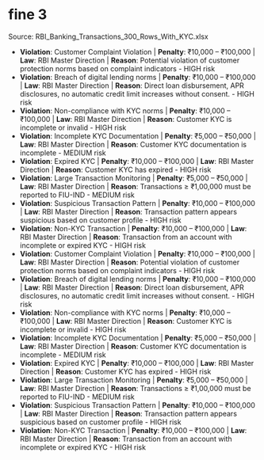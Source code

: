 # fine 3

Source: RBI_Banking_Transactions_300_Rows_With_KYC.xlsx

- **Violation**: Customer Complaint Violation | **Penalty**: ₹10,000 – ₹100,000 | **Law**: RBI Master Direction | **Reason**: Potential violation of customer protection norms based on complaint indicators - HIGH risk
- **Violation**: Breach of digital lending norms | **Penalty**: ₹10,000 – ₹100,000 | **Law**: RBI Master Direction | **Reason**: Direct loan disbursement, APR disclosures, no automatic credit limit increases without consent. - HIGH risk
- **Violation**: Non-compliance with KYC norms | **Penalty**: ₹10,000 – ₹100,000 | **Law**: RBI Master Direction | **Reason**: Customer KYC is incomplete or invalid - HIGH risk
- **Violation**: Incomplete KYC Documentation | **Penalty**: ₹5,000 – ₹50,000 | **Law**: RBI Master Direction | **Reason**: Customer KYC documentation is incomplete - MEDIUM risk
- **Violation**: Expired KYC | **Penalty**: ₹10,000 – ₹100,000 | **Law**: RBI Master Direction | **Reason**: Customer KYC has expired - HIGH risk
- **Violation**: Large Transaction Monitoring | **Penalty**: ₹5,000 – ₹50,000 | **Law**: RBI Master Direction | **Reason**: Transactions ≥ ₹1,00,000 must be reported to FIU-IND - MEDIUM risk
- **Violation**: Suspicious Transaction Pattern | **Penalty**: ₹10,000 – ₹100,000 | **Law**: RBI Master Direction | **Reason**: Transaction pattern appears suspicious based on customer profile - HIGH risk
- **Violation**: Non-KYC Transaction | **Penalty**: ₹10,000 – ₹100,000 | **Law**: RBI Master Direction | **Reason**: Transaction from an account with incomplete or expired KYC - HIGH risk
- **Violation**: Customer Complaint Violation | **Penalty**: ₹10,000 – ₹100,000 | **Law**: RBI Master Direction | **Reason**: Potential violation of customer protection norms based on complaint indicators - HIGH risk
- **Violation**: Breach of digital lending norms | **Penalty**: ₹10,000 – ₹100,000 | **Law**: RBI Master Direction | **Reason**: Direct loan disbursement, APR disclosures, no automatic credit limit increases without consent. - HIGH risk
- **Violation**: Non-compliance with KYC norms | **Penalty**: ₹10,000 – ₹100,000 | **Law**: RBI Master Direction | **Reason**: Customer KYC is incomplete or invalid - HIGH risk
- **Violation**: Incomplete KYC Documentation | **Penalty**: ₹5,000 – ₹50,000 | **Law**: RBI Master Direction | **Reason**: Customer KYC documentation is incomplete - MEDIUM risk
- **Violation**: Expired KYC | **Penalty**: ₹10,000 – ₹100,000 | **Law**: RBI Master Direction | **Reason**: Customer KYC has expired - HIGH risk
- **Violation**: Large Transaction Monitoring | **Penalty**: ₹5,000 – ₹50,000 | **Law**: RBI Master Direction | **Reason**: Transactions ≥ ₹1,00,000 must be reported to FIU-IND - MEDIUM risk
- **Violation**: Suspicious Transaction Pattern | **Penalty**: ₹10,000 – ₹100,000 | **Law**: RBI Master Direction | **Reason**: Transaction pattern appears suspicious based on customer profile - HIGH risk
- **Violation**: Non-KYC Transaction | **Penalty**: ₹10,000 – ₹100,000 | **Law**: RBI Master Direction | **Reason**: Transaction from an account with incomplete or expired KYC - HIGH risk